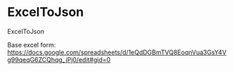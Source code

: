 # ExcelToJson
ExcelToJson

Base excel form: https://docs.google.com/spreadsheets/d/1eQdDGBmTVQ8EoqnVua3GsY4Vg99qeqG6ZCQhqg_jPj0/edit#gid=0
